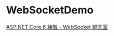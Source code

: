 # WebSocketDemo

[ASP.NET Core 6 練習 - WebSocket 聊天室](https://blog.darkthread.net/blog/aspnet-core-websocket-chatroom/)

